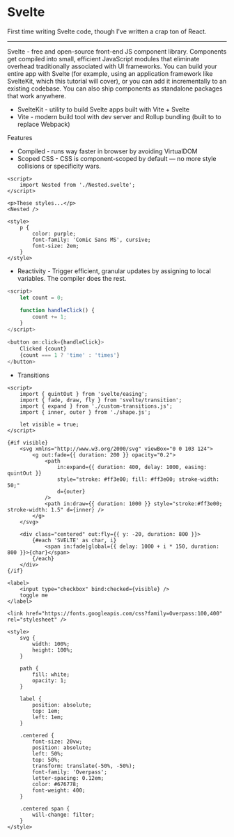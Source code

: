 # Svelte

First time writing Svelte code, though I've written a crap ton of React.

---

Svelte - free and open-source front-end JS component library. Components get compiled into small, efficient JavaScript modules that eliminate overhead traditionally associated with UI frameworks. You can build your entire app with Svelte (for example, using an application framework like SvelteKit, which this tutorial will cover), or you can add it incrementally to an existing codebase. You can also ship components as standalone packages that work anywhere.


- SvelteKit - utility to build Svelte apps built with Vite + Svelte
- Vite - modern build tool with dev server and Rollup bundling (built to to replace Webpack)


Features
- Compiled - runs way faster in browser by avoiding VirtualDOM
- Scoped CSS - CSS is component-scoped by default — no more style collisions or specificity wars. 
```
<script>
	import Nested from './Nested.svelte';
</script>

<p>These styles...</p>
<Nested />

<style>
	p {
		color: purple;
		font-family: 'Comic Sans MS', cursive;
		font-size: 2em;
	}
</style>
```
- Reactivity - Trigger efficient, granular updates by assigning to local variables. The compiler does the rest.
```javascript
<script>
	let count = 0;

	function handleClick() {
		count += 1;
	}
</script>

<button on:click={handleClick}>
	Clicked {count}
	{count === 1 ? 'time' : 'times'}
</button>
```

- Transitions

```
<script>
	import { quintOut } from 'svelte/easing';
	import { fade, draw, fly } from 'svelte/transition';
	import { expand } from './custom-transitions.js';
	import { inner, outer } from './shape.js';

	let visible = true;
</script>

{#if visible}
	<svg xmlns="http://www.w3.org/2000/svg" viewBox="0 0 103 124">
		<g out:fade={{ duration: 200 }} opacity="0.2">
			<path
				in:expand={{ duration: 400, delay: 1000, easing: quintOut }}
				style="stroke: #ff3e00; fill: #ff3e00; stroke-width: 50;"
				d={outer}
			/>
			<path in:draw={{ duration: 1000 }} style="stroke:#ff3e00; stroke-width: 1.5" d={inner} />
		</g>
	</svg>

	<div class="centered" out:fly={{ y: -20, duration: 800 }}>
		{#each 'SVELTE' as char, i}
			<span in:fade|global={{ delay: 1000 + i * 150, duration: 800 }}>{char}</span>
		{/each}
	</div>
{/if}

<label>
	<input type="checkbox" bind:checked={visible} />
	toggle me
</label>

<link href="https://fonts.googleapis.com/css?family=Overpass:100,400" rel="stylesheet" />

<style>
	svg {
		width: 100%;
		height: 100%;
	}

	path {
		fill: white;
		opacity: 1;
	}

	label {
		position: absolute;
		top: 1em;
		left: 1em;
	}

	.centered {
		font-size: 20vw;
		position: absolute;
		left: 50%;
		top: 50%;
		transform: translate(-50%, -50%);
		font-family: 'Overpass';
		letter-spacing: 0.12em;
		color: #676778;
		font-weight: 400;
	}

	.centered span {
		will-change: filter;
	}
</style>
```